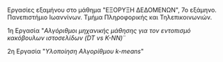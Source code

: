 Εργασίες εξαμήνου στο μάθημα "ΕΞΟΡΥΞΗ ΔΕΔΟΜΕΝΩΝ", 7ο εξάμηνο. Πανεπιστήμιο Ιωαννίνων. Τμήμα Πληροφορικής και Τηλεπικοινωνιών.

1η Εργασία "_Αλγόριθμοι μηχανικής μάθησης για τον εντοπισμό κακόβουλων ιστοσελίδων (DT vs K-NN)_¨

2η Εργασία "_Υλοποίηση Αλγορίθμου k-means_"
